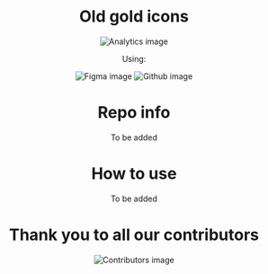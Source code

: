 <div align='center'>

# Old gold icons 
![Analytics image](https://repobeats.axiom.co/api/embed/a253f66f597940f5e62988a24c63c0b1a2586e4d.svg "Analytics image")

Using:

![Figma image](https://img.shields.io/badge/Figma-F24E1E?style=for-the-badge&logo=figma&logoColor=white "Figma")
![Github image](https://img.shields.io/badge/GitHub-100000?style=for-the-badge&logo=github&logoColor=white "Github")

# Repo info
To be added

# How to use
To be added

# Thank you to all our contributors
![Contributors image](https://contrib.rocks/image?repo=proJM-Dev-team/old-gold-icons "Contributors image")
